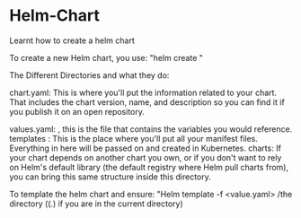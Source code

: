 # Helm-Chart
Learnt how to create a helm chart


To create a new Helm chart, you use: 
"helm create <chart name>"


The Different Directories and what they do:

chart.yaml: This is where you'll put the information related to your chart. That includes the chart version, name, and description so you can find it if you publish it on an open repository. 

values.yaml: , this is the file that contains the variables you would reference.
templates : This is the place where you'll put all your manifest files. Everything in here will be passed on and created in Kubernetes.
charts: If your chart depends on another chart you own, or if you don't want to rely on Helm's default library (the default registry where Helm pull charts from), you can bring this same structure inside this directory. 


To template the helm chart and ensure:
"Helm template -f <value.yaml> /the directory ((.) if you are in the current directory)



